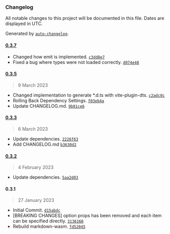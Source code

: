 ### Changelog

All notable changes to this project will be documented in this file. Dates are displayed in UTC.

Generated by [`auto-changelog`](https://github.com/CookPete/auto-changelog).

#### [0.3.7](https://github.com/logue/vue-markdown-wasm/compare/0.3.5...0.3.7)

- Changed how emit is implemented. [`c3dd8e7`](https://github.com/logue/vue-markdown-wasm/commit/c3dd8e75edc9ffcdc8f003ea334d3d0c04a8fb47)
- Fixed a bug where types were not loaded correctly. [`d074e48`](https://github.com/logue/vue-markdown-wasm/commit/d074e48e766a4803d200883d8e8f8ef21b316f37)

#### [0.3.5](https://github.com/logue/vue-markdown-wasm/compare/0.3.3...0.3.5)

> 9 March 2023

- Changed implementation to generate \*.d.ts with vite-plugin-dts. [`c2adc0c`](https://github.com/logue/vue-markdown-wasm/commit/c2adc0c3c3dc3ddb7b4e99f7e4cb00424fe5ce8b)
- Rolling Back Dependency Settings. [`f03eb4a`](https://github.com/logue/vue-markdown-wasm/commit/f03eb4a091acdba6976e65c8af8bf3332349d4f9)
- Update CHANGELOG.md. [`9b91ce6`](https://github.com/logue/vue-markdown-wasm/commit/9b91ce6ccdcfc6c4d0cf4a9754f2e125038ad1ca)

#### [0.3.3](https://github.com/logue/vue-markdown-wasm/compare/0.3.2...0.3.3)

> 6 March 2023

- Update dependencies. [`2226f63`](https://github.com/logue/vue-markdown-wasm/commit/2226f63f5bce2bd25b9ac64bb939b733d379753e)
- Add CHANGELOG.md [`b3630d2`](https://github.com/logue/vue-markdown-wasm/commit/b3630d2189307d479f96cde19a8c08637f93cc0d)

#### [0.3.2](https://github.com/logue/vue-markdown-wasm/compare/0.3.1...0.3.2)

> 4 February 2023

- Update dependencies. [`5aa2d03`](https://github.com/logue/vue-markdown-wasm/commit/5aa2d03866c14d133fbf022a69b59d5b895ff4ec)

#### 0.3.1

> 27 January 2023

- Initial Commit. [`d15abdc`](https://github.com/logue/vue-markdown-wasm/commit/d15abdc8da0ebb10ace747272034bca8c63bb399)
- [BREAKING CHANGES] option props has been removed and each item can be specified directly. [`3136168`](https://github.com/logue/vue-markdown-wasm/commit/313616801ddb78f92a69ac7633f3ef0d7d3167b4)
- Rebuild markdown-wasm. [`fd52045`](https://github.com/logue/vue-markdown-wasm/commit/fd52045df1bdaf6b76f556fd4ef487a296941294)

